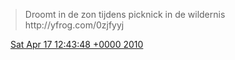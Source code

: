 > Droomt in de zon tijdens picknick in de wildernis  http://yfrog\.com/0zjfyyj

<img src="../../media/tweet.ico" width="12" /> [Sat Apr 17 12:43:48 +0000 2010](https://twitter.com/DromerDenker/status/12339279670)
